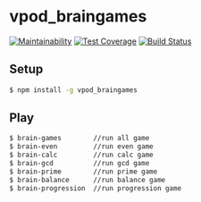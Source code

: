 # vpod_braingames

[![Maintainability](https://api.codeclimate.com/v1/badges/e0df72ec3ddfeac7d74f/maintainability)](https://codeclimate.com/github/vpodgurskiy/project-lvl1-s260/maintainability)
[![Test Coverage](https://api.codeclimate.com/v1/badges/e0df72ec3ddfeac7d74f/test_coverage)](https://codeclimate.com/github/vpodgurskiy/project-lvl1-s260/test_coverage)
[![Build Status](https://travis-ci.org/vpodgurskiy/project-lvl1-s260.svg?branch=master)](https://travis-ci.org/vpodgurskiy/project-lvl1-s260)

## Setup

```sh
$ npm install -g vpod_braingames
```

## Play

```sh
$ brain-games        //run all game
$ brain-even         //run even game
$ brain-calc         //run calc game
$ brain-gcd          //run gcd game
$ brain-prime        //run prime game
$ brain-balance      //run balance game
$ brain-progression  //run progression game
```